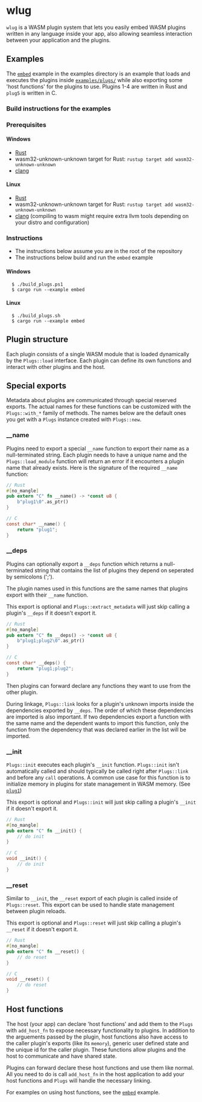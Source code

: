 # wlug
`wlug` is a WASM plugin system that lets you easily embed WASM plugins written in any language inside your app, also allowing seamless interaction between your application and the plugins.

## Examples
The [`embed`](https://github.com/serd223/wlug/tree/master/examples/embed.rs) example in the examples directory is an example that loads and executes the plugins inside [`examples/plugs/`](https://github.com/serd223/wlug/tree/master/examples/plugs) while also exporting some 'host functions' for the plugins to use.
Plugins 1-4 are written in Rust and `plug5` is written in C.

### Build instructions for the examples
### Prerequisites
#### Windows
- [Rust](https://www.rust-lang.org/tools/install)
- wasm32-unknown-unknown target for Rust: `rustup target add wasm32-unknown-unknown`
- [clang](https://releases.llvm.org/download.html)

#### Linux
- [Rust](https://www.rust-lang.org/tools/install)
- wasm32-unknown-unknown target for Rust: `rustup target add wasm32-unknown-unknown`
- [clang](https://releases.llvm.org/download.html) (compiling to wasm might require extra llvm tools depending on your distro and configuration)


### Instructions
- The instructions below assume you are in the root of the repository
- The instructions below build and run the `embed` example

#### Windows
```console
  $ ./build_plugs.ps1
  $ cargo run --example embed
```

#### Linux
```console
  $ ./build_plugs.sh
  $ cargo run --example embed
```


## Plugin structure
Each plugin consists of a single WASM module that is loaded dynamically by the `Plugs::load` interface. Each plugin can define its own functions and interact with other plugins and the host.

## Special exports
Metadata about plugins are communicated through special reserved exports. The actual names for these functions can be customized with the `Plugs::with_*` family of methods. The names below are the default ones you get with a `Plugs` instance created with `Plugs::new`.

### __name
Plugins need to export a special `__name` function to export their name as a null-terminated string. Each plugin needs to have a unique name and the `Plugs::load_module` function will return an error if it encounters a plugin name that already exists.
Here is the signature of the required `__name` function:
```rs
// Rust
#[no_mangle]
pub extern "C" fn __name() -> *const u8 {
    b"plug1\0".as_ptr()
}
```
```c
// C
const char* __name() {
    return "plug1";
}
```

### __deps
Plugins can optionally export a `__deps` function which returns a null-terminated string that contains the list of plugins they depend on seperated by semicolons (';'). 

The plugin names used in this functions are the same names that plugins export with their `__name` function.

This export is optional and `Plugs::extract_metadata` will just skip calling a plugin's `__deps` if it doesn't export it.
```rs
// Rust
#[no_mangle]
pub extern "C" fn __deps() -> *const u8 {
    b"plug1;plug2\0".as_ptr()
}
```
```c
// C
const char* __deps() {
    return "plug1;plug2";
}
```
Then plugins can forward declare any functions they want to use from the other plugin.

During linkage, `Plugs::link` looks for a plugin's unknown imports inside the dependencies exported by `__deps`. The order of which these dependencies are imported is also important. If two dependencies export a function with the same name and the dependent wants to import this function, only the function from the dependency that was declared earlier in the list will be imported.

### __init
`Plugs::init` executes each plugin's `__init` function. `Plugs::init` isn't automatically called and should typically be called right after `Plugs::link` and before any `call` operations.
A common use case for this function is to initialize memory in plugins for state management in WASM memory. (See [`plug1`](https://github.com/serd223/wlug/blob/master/examples/plugs/plug1/src/lib.rs)) 

This export is optional and `Plugs::init` will just skip calling a plugin's `__init` if it doesn't export it.
```rs
// Rust
#[no_mangle]
pub extern "C" fn __init() {
    // do init
}
```
```c
// C
void __init() {
    // do init
}
```

### __reset
Similar to `__init`, the `__reset` export of each plugin is called inside of `Plugs::reset`. This export can be used to handle state management between plugin reloads.

This export is optional and `Plugs::reset` will just skip calling a plugin's `__reset` if it doesn't export it.
```rs
// Rust
#[no_mangle]
pub extern "C" fn __reset() {
    // do reset
}
```
```c
// C
void __reset() {
    // do reset
}
```

## Host functions

The host (your app) can declare 'host functions' and add them to the `Plugs` with `add_host_fn` to expose necessary functionality to plugins. In addition to the arguements passed by the plugin, host functions also have access to the caller plugin's exports (like its `memory`), generic user defined state and the unique id for the caller plugin. These functions allow plugins and the host to communicate and have shared state.

Plugins can forward declare these host functions and use them like normal. All you need to do is call `add_host_fn` in the host application to add your host functions and `Plugs` will handle the necessary linking.

For examples on using host functions, see the [`embed`](https://github.com/serd223/wlug/tree/master/examples/embed.rs) example.
